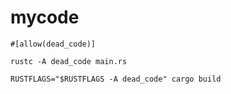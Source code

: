 # mycode



`#[allow(dead_code)]`

`rustc -A dead_code main.rs`

`RUSTFLAGS="$RUSTFLAGS -A dead_code" cargo build`